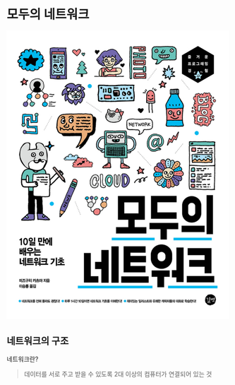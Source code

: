 # 모두의 네트워크

![표지](../../images/Books/minnanonetwork.jpg)

## 네트워크의 구조

네트워크란?
> 데이터를 서로 주고 받을 수 있도록 2대 이상의 컴퓨터가 연결되어 있는 것